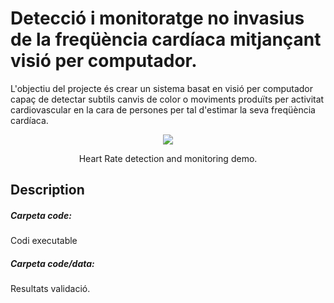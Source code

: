 # Detecció i monitoratge no invasius de la freqüència cardíaca mitjançant visió per computador.

L'objectiu del projecte és crear un sistema basat en visió per computador capaç de detectar subtils canvis de color o moviments produïts per activitat cardiovascular en la cara de persones per tal d'estimar la seva freqüència cardíaca.

<div align="center">
<img src="https://j.gifs.com/vl0gBg.gif" >
<p>Heart Rate detection and monitoring demo.</p>
</div>

## Description

##### Carpeta code: 
Codi executable
##### Carpeta code/data: 
Resultats validació.
